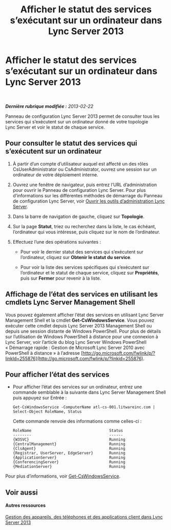﻿---
title: Afficher le statut des services s’exécutant sur un ordinateur dans Lync Server 2013
TOCTitle: Afficher le statut des services s’exécutant sur un ordinateur dans Lync Server 2013
ms:assetid: f41918e7-4c02-431e-840a-88a1f36ae499
ms:mtpsurl: https://technet.microsoft.com/fr-fr/library/Gg182606(v=OCS.15)
ms:contentKeyID: 49299355
ms.date: 05/20/2016
mtps_version: v=OCS.15
ms.translationtype: HT
---

# Afficher le statut des services s’exécutant sur un ordinateur dans Lync Server 2013

 

_**Dernière rubrique modifiée :** 2013-02-22_

Panneau de configuration Lync Server 2013 permet de consulter tous les services qui s’exécutent sur un ordinateur donné de votre topologie Lync Server et voir le statut de chaque service.

## Pour consulter le statut des services qui s’exécutent sur un ordinateur

1.  À partir d’un compte d’utilisateur auquel est affecté un des rôles CsUserAdministrator ou CsAdministrator, ouvrez une session sur un ordinateur de votre déploiement interne.

2.  Ouvrez une fenêtre de navigateur, puis entrez l’URL d’administration pour ouvrir le Panneau de configuration Lync Server. Pour plus d’informations sur les différentes méthodes de démarrage du Panneau de configuration Lync Server, voir [Ouvrir les outils d’administration Lync Server](lync-server-2013-open-lync-server-administrative-tools.md).

3.  Dans la barre de navigation de gauche, cliquez sur **Topologie**.

4.  Sur la page **Statut**, triez ou recherchez dans la liste, le cas échéant, l’ordinateur qui vous intéresse, puis cliquez sur le nom de l’ordinateur.

5.  Effectuez l’une des opérations suivantes :
    
      - Pour voir le dernier statut des services qui s’exécutent sur l’ordinateur, cliquez sur **Obtenir le statut du service**.
    
      - Pour voir la liste des services spécifiques qui s’exécutent sur l’ordinateur et le statut de chaque service, cliquez sur **Propriétés**, puis sur **Fermer** pour revenir à la liste.

## Affichage de l’état des services en utilisant les cmdlets Lync Server Management Shell

Vous pouvez également afficher l’état des services en utilisant Lync Server Management Shell et la cmdlet **Get-CsWindowsService**. Vous pouvez exécuter cette cmdlet depuis Lync Server 2013 Management Shell ou depuis une session distante de Windows PowerShell. Pour plus de détails sur l’utilisation de Windows PowerShell à distance pour une connexion à Lync Server, voir l’article du blog Lync Server Windows PowerShell « Démarrage rapide : Gestion de Microsoft Lync Server 2010 avec PowerShell à distance » à l’adresse [http://go.microsoft.com/fwlink/p/?linkId=255876](http://go.microsoft.com/fwlink/p/?linkid=255876).

## Pour afficher l’état des services

  - Pour afficher l’état des services sur un ordinateur, entrez une commande semblable à la suivante dans Lync Server Management Shell puis appuyez sur Entrée :
    
        Get-CsWindowsService -ComputerName atl-cs-001.litwareinc.com | Select-Object RoleName, Status
    
    Cette commande renvoie des informations comme celles-ci :
    
        RoleName                                  Status
        --------                                  ------
        {W3SVC}                                   Running
        {CentralManagement}                       Running
        {ClsAgent}                                Running
        {Registrar, UserServer, EdgeServer}       Running
        {ApplicationServer}                       Running
        {ConferencingServer}                      Running
        {MediationServer}                         Running

Pour plus d’informations, voir [Get-CsWindowsService](https://docs.microsoft.com/en-us/powershell/module/skype/Get-CsWindowsService).

## Voir aussi

#### Autres ressources

[Gestion des appareils, des téléphones et des applications client dans Lync Server 2013](lync-server-2013-managing-devices-phones-and-client-applications.md)

